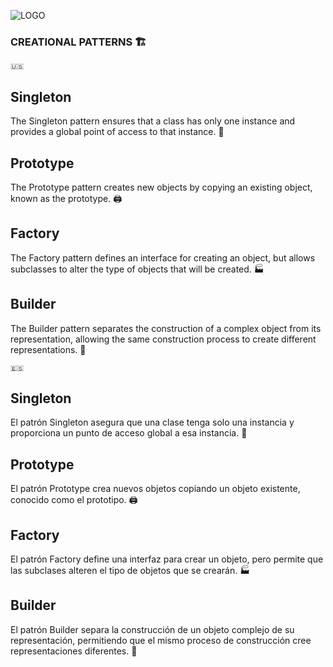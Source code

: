 ![LOGO](https://i.pinimg.com/originals/60/c4/e9/60c4e9d24a28e5915e9c2a87b022f6f4.png)


### CREATIONAL PATTERNS 🏗️

```
🇺🇸
```

## Singleton

The Singleton pattern ensures that a class has only one instance and provides a global point of access to that instance. 🌟


## Prototype

The Prototype pattern creates new objects by copying an existing object, known as the prototype. 🖨️


## Factory

The Factory pattern defines an interface for creating an object, but allows subclasses to alter the type of objects that will be created. 🏭


## Builder

The Builder pattern separates the construction of a complex object from its representation, allowing the same construction process to create different representations. 🔨

```
🇪🇸
```

## Singleton

El patrón Singleton asegura que una clase tenga solo una instancia y proporciona un punto de acceso global a esa instancia. 🌟


## Prototype

El patrón Prototype crea nuevos objetos copiando un objeto existente, conocido como el prototipo. 🖨️


## Factory

El patrón Factory define una interfaz para crear un objeto, pero permite que las subclases alteren el tipo de objetos que se crearán. 🏭


## Builder

El patrón Builder separa la construcción de un objeto complejo de su representación, permitiendo que el mismo proceso de construcción cree representaciones diferentes. 🔨

